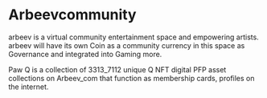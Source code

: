 # Arbeevcommunity
arbeev is a virtual community  entertainment space and empowering artists.  arbeev will have its own Coin as a community currency in this space as Governance and integrated into Gaming more. 

Paw Q is a collection of 3313_7112 unique Q NFT digital PFP asset collections on Arbeev_com that function as membership cards, profiles on the internet.


